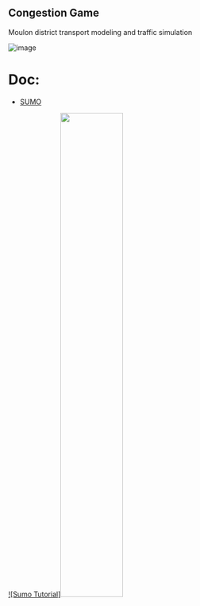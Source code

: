 ## Congestion Game
Moulon district transport modeling and traffic simulation

![image](https://user-images.githubusercontent.com/72650161/105868306-57872400-5ff6-11eb-9796-d487fb2eb0d1.png)

# Doc:
- [SUMO](https://sumo.dlr.de/docs/Tutorials.html)


[![Sumo Tutorial]<img width=50% src="https://github.com/eclipse/sumo/blob/master/docs/web/docs/images/sumo-logo.svg">](https://sumo.dlr.de/docs/Tutorials.html)

